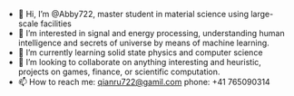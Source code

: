 - 👋 Hi, I’m @Abby722, master student in material science using large-scale facilities
- 👀 I’m interested in signal and energy processing, understanding human intelligence and secrets of universe by means of machine learning.
- 🌱 I’m currently learning solid state physics and computer science
- 💞️ I’m looking to collaborate on anything interesting and heuristic, projects on games, finance, or scientific computation.
- 📫 How to reach me: qianru722@gamil.com  phone: +41 765090314

<!---
Abby722/Abby722 is a ✨ special ✨ repository because its `README.md` (this file) appears on your GitHub profile.
You can click the Preview link to take a look at your changes.
--->
